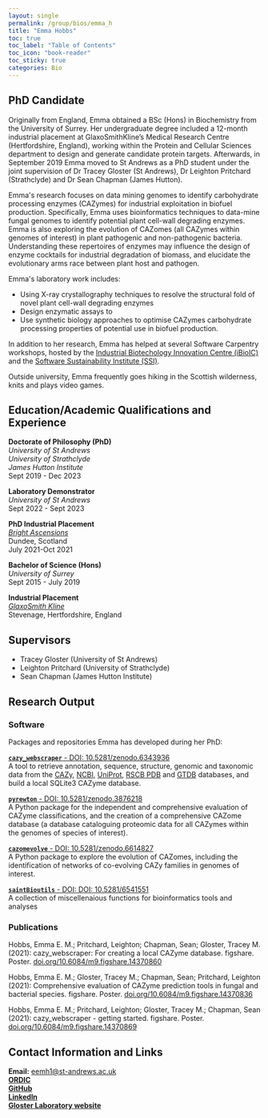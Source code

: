 ```yaml
---
layout: single
permalink: /group/bios/emma_h
title: "Emma Hobbs"
toc: true
toc_label: "Table of Contents"
toc_icon: "book-reader"
toc_sticky: true
categories: Bio
---
```


## PhD Candidate

Originally from England, Emma obtained a BSc (Hons) in Biochemistry from the University of Surrey. Her undergraduate degree included a 12-month industrial placement at GlaxoSmithKline’s Medical Research Centre (Hertfordshire, England), working within the Protein and Cellular Sciences department to design and generate candidate protein targets. Afterwards, in September 2019 Emma moved to St Andrews as a PhD student under the joint supervision of Dr Tracey Gloster (St Andrews), Dr Leighton Pritchard (Strathclyde) and Dr Sean Chapman (James Hutton).

Emma's research focuses on data mining genomes to identify carbohydrate processing enzymes (CAZymes) for industrial exploitation in biofuel production. Specifically, Emma uses bioinformatics techniques to data-mine fungal genomes to identify potential plant cell-wall degrading enzymes. Emma is also exploring the evolution of CAZomes (all CAZymes within genomes of interest) in plant pathogenic and non-pathogenic bacteria. Understanding these repertoires of enzymes may influence the design of enzyme cocktails for industrial degradation of biomass, and elucidate the evolutionary arms race between plant host and pathogen.

Emma's laboratory work includes: 
- Using X-ray crystallography techniques to resolve the structural fold of novel plant cell-wall degrading enzymes
- Design enzymatic assays to 
- Use synthetic biology approaches to optimise CAZymes carbohydrate processing properties of potential use in biofuel production.

In addition to her research, Emma has helped at several Software Carpentry workshops, hosted by the [Industrial Biotechology Innovation Centre (iBioIC)](https://www.ibioic.com/) and the [Software Sustainability Institute (SSI)](https://www.software.ac.uk/).

Outside university, Emma frequently goes hiking in the Scottish wilderness, knits and plays video games.

## Education/Academic Qualifications and Experience

**Doctorate of Philosophy (PhD)**  
*University of St Andrews*  
*University of Strathclyde*  
*James Hutton Institute*  
Sept 2019 - Dec 2023  

**Laboratory Demonstrator**  
*University of St Andrews*  
Sept 2022 - Sept 2023  

**PhD Industrial Placement**  
[*Bright Ascensions*](https://brightascension.com/)  
Dundee, Scotland  
July 2021-Oct 2021

**Bachelor of Science (Hons)**  
*University of Surrey*  
Sept 2015 - July 2019  

**Industrial Placement**  
[*GlaxoSmith Kline*](https://www.gsk.com/en-gb/)  
Stevenage, Hertfordshire, England

## Supervisors

- Tracey Gloster (University of St Andrews)
- Leighton Pritchard (University of Strathclyde)
- Sean Chapman (James Hutton Institute)

## Research Output

### Software

Packages and repositories Emma has developed during her PhD:

[**`cazy_webscraper`** - DOI: 10.5281/zenodo.6343936](https://hobnobmancer.github.io/cazy_webscraper/)  
A tool to retrieve annotation, sequence, structure, genomic and taxonomic data from the [CAZy](www.cazy.org), [NCBI](https://www.ncbi.nlm.nih.gov/), [UniProt](https://www.uniprot.org/), [RSCB PDB](https://www.rcsb.org/) and [GTDB](https://gtdb.ecogenomic.org/) databases, and build a local SQLite3 CAZyme database.

[**`pyrewton`** -  DOI: 10.5281/zenodo.3876218](https://hobnobmancer.github.io/pyrewton/)  
A Python package for the independent and comprehensive evaluation of CAZyme classifications, and the creation of a comprehensive CAZome database (a database cataloguing proteomic data for all CAZymes within the genomes of species of interest).

[**`cazomevolve`** -  DOI: 10.5281/zenodo.6614827](https://github.com/HobnobMancer/cazomevolve)  
A Python package to explore the evolution of CAZomes, including the identification of networks of co-evolving CAZy families in genomes of interest.

[**`saintBioutils`** - DOI: DOI: 10.5281/6541551](https://github.com/HobnobMancer/saintBioutils)  
A collection of miscellenaious functions for bioinformatics tools and analyses

### Publications

Hobbs, Emma E. M.; Pritchard, Leighton; Chapman, Sean; Gloster, Tracey M. (2021): cazy_webscraper: For creating a local CAZyme database. figshare. Poster. [doi.org/10.6084/m9.figshare.14370860](https://doi.org/10.6084/m9.figshare.14370860.v7)

Hobbs, Emma E. M.; Gloster, Tracey M.; Chapman, Sean; Pritchard, Leighton (2021): Comprehensive evaluation of CAZyme prediction tools in fungal and bacterial species. figshare. Poster. [doi.org/10.6084/m9.figshare.14370836](https://doi.org/10.6084/m9.figshare.14370836.v3)

Hobbs, Emma E. M.; Pritchard, Leighton; Gloster, Tracey M.; Chapman, Sean (2021): cazy_webscraper - getting started. figshare. Poster. [doi.org/10.6084/m9.figshare.14370869](https://doi.org/10.6084/m9.figshare.14370869.v3)

## Contact Information and Links

**Email:** eemh1@st-andrews.ac.uk  
[**ORDIC**](https://orcid.org/0000-0002-8470-4739)  
[**GitHub**](https://github.com/HobnobMancer)  
[**LinkedIn**](https://uk.linkedin.com/in/emma-eliza-hobbs)  
[**Gloster Laboratory website**](https://gloster.wp.st-andrews.ac.uk/)
